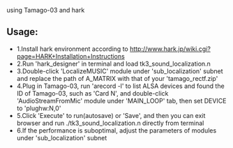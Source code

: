 
using Tamago-03 and hark
## Usage:
-  1.Install hark environment according to http://www.hark.jp/wiki.cgi?page=HARK+Installation+Instructions
-  2.Run 'hark_designer' in terminal and load tk3_sound_localization.n
-  3.Double-click 'LocalizeMUSIC' module under 'sub_localization' subnet and replace the path of A_MATRIX with that of your 'tamago_rectf.zip'
-  4.Plug in Tamago-03, run 'arecord -l' to list ALSA devices and found the ID of Tamago-03, such as 'Card N', and double-click 'AudioStreamFromMic' module under 'MAIN_LOOP' tab, then set DEVICE to 'plughw:N,0'
-  5.Click 'Execute' to run(autosave) or 'Save', and then you can exit browser and run ./tk3_sound_localization.n directly from terminal
-  6.If the performance is suboptimal, adjust the parameters of modules under 'sub_localization' subnet
